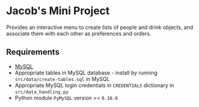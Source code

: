 # Jacob's Mini Project

Provides an interactive menu to create lists of people and drink objects, and associate them with each other as preferences and orders.

## Requirements

- [MySQL](https://www.mysql.com/)
- Appropriate tables in MySQL database - install by running `src/data/create-tables.sql` in MySQL
- Appropriate MySQL login credentials in `CREDENTIALS` dictionary in `src/data_handling.py`
- Python module `PyMySQL` version >= `0.10.0`
